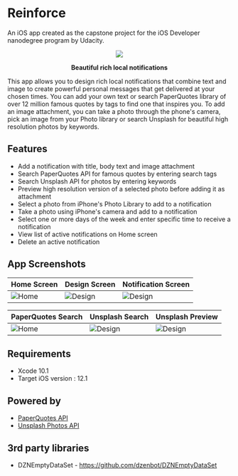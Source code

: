 
# Reinforce
An iOS app created as the capstone project for the iOS Developer nanodegree program by Udacity.

<p align="center">
  <img src="https://github.com/ahsas-sharma/Reinforce/blob/master/Screenshots/DevicePreview.jpg">
</p>
<p align="center">
<b>Beautiful rich local notifications</b>
<p>

This app allows you to design rich local notifications that combine text and image to create powerful personal messages that get delivered at your chosen times. You can add your own text or search PaperQuotes library of over 12 million famous quotes by tags to find one that inspires you. To add an image attachment, you can take a photo through the phone's camera, pick an image from your Photo library or search Unsplash for beautiful high resolution photos by keywords. 

## Features
* Add a notification with title, body text and image attachment
* Search PaperQuotes API for famous quotes by entering search tags
* Search Unsplash API for photos by entering keywords
* Preview high resolution version of a selected photo before adding it as attachment
* Select a photo from iPhone's Photo Library to add to a notification
* Take a photo using iPhone's camera and add to a notification
* Select one or more days of the week and enter specific time to receive a notification
* View list of active notifications on Home screen
* Delete an active notification 

## App Screenshots
|Home Screen|Design Screen|Notification Screen|
|--|--|--|
| ![Home](https://github.com/ahsas-sharma/Reinforce/blob/master/Screenshots/Home.jpg) | ![Design](https://github.com/ahsas-sharma/Reinforce/blob/master/Screenshots/Design.jpg) | ![Design](https://github.com/ahsas-sharma/Reinforce/blob/master/Screenshots/NotificationSettings.jpg) |

|PaperQuotes Search|Unsplash Search|Unsplash Preview |
|--|--|--|
| ![Home](https://github.com/ahsas-sharma/Reinforce/blob/master/Screenshots/PaperQuotesSearch.jpg) | ![Design](https://github.com/ahsas-sharma/Reinforce/blob/master/Screenshots/UnsplashSearch.jpg) | ![Design](https://github.com/ahsas-sharma/Reinforce/blob/master/Screenshots/UnsplashPreview.jpg) |

## Requirements
* Xcode 10.1
* Target iOS version : 12.1

## Powered by
* [PaperQuotes API](http://api.paperquotes.com/apiv1/documentation/) 
* [Unsplash Photos API](https://unsplash.com/developers)

## 3rd party libraries
* DZNEmptyDataSet - https://github.com/dzenbot/DZNEmptyDataSet
